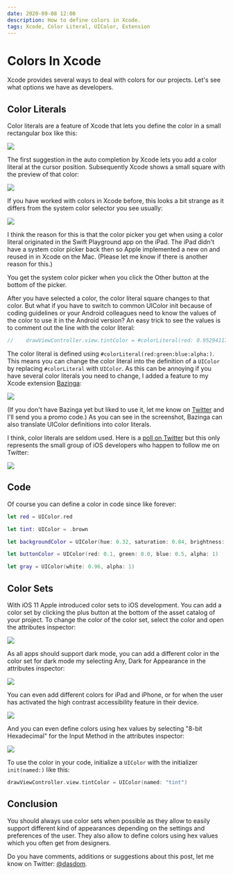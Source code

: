 ```yaml
---
date: 2020-09-08 12:00
description: How to define colors in Xcode.
tags: Xcode, Color Literal, UIColor, Extension
---
```


# Colors In Xcode

Xcode provides several ways to deal with colors for our projects.
Let's see what options we have as developers.

## Color Literals

Color literals are a feature of Xcode that lets you define the color in a small rectangular box like this:

![](../../assets/2020-09-08/color_literal_autocompletion.png)

The first suggestion in the auto completion by Xcode lets you add a color literal at the cursor position.
Subsequently Xcode shows a small square with the preview of that color:

![](../../assets/2020-09-08/color_literal_color_selector.png)

If you have worked with colors in Xcode before, this looks a bit strange as it differs from the system color selector you see usually:

![](../../assets/2020-09-08/system_color_picker.png)

I think the reason for this is that the color picker you get when using a color literal originated in the Swift Playground app on the iPad.
The iPad didn't have a system color picker back then so Apple implemented a new on and reused in in Xcode on the Mac.
(Please let me know if there is another reason for this.)

You get the system color picker when you click the Other button at the bottom of the picker.

After you have selected a color, the color literal square changes to that color.
But what if you have to switch to common UIColor init because of coding guidelines or your Android colleagues need to know the values of the color to use it in the Android version?
An easy trick to see the values is to comment out the line with the color literal:

```swift
//    drawViewController.view.tintColor = #colorLiteral(red: 0.9529411793, green: 0.6862745285, blue: 0.1333333403, alpha: 1)
```

The color literal is defined using `#colorLiteral(red:green:blue:alpha:)`.
This means you can change the color literal into the definition of a `UIColor` by replacing `#colorLiteral` with `UIColor`.
As this can be annoying if you have several color literals you need to change, I added a feature to my Xcode extension [Bazinga](https://apps.apple.com/de/app/bazinga-for-xcode/id1503241323?l=en&mt=12):

![](../../assets/2020-09-08/bazinga_color_literal_to_uicolor.png)

(If you don't have Bazinga yet but liked to use it, let me know on [Twitter](https://twitter.com/dasdom) and I'll send you a promo code.)
As you can see in the screenshot, Bazinga can also translate UIColor definitions into color literals.

I think, color literals are seldom used.
Here is a [poll on Twitter](https://twitter.com/dasdom/status/1302151976520757249?s=20) but this only represents the small group of iOS developers who happen to follow me on Twitter:

![](../../assets/2020-09-08/twitter_poll.png)

## Code

Of course you can define a color in code since like forever:

```swift
let red = UIColor.red

let tint: UIColor = .brown

let backgroundColor = UIColor(hue: 0.32, saturation: 0.84, brightness: 0.9, alpha: 1)

let buttonColor = UIColor(red: 0.1, green: 0.0, blue: 0.5, alpha: 1)

let gray = UIColor(white: 0.96, alpha: 1)
```

## Color Sets

With iOS 11 Apple introduced color sets to iOS development.
You can add a color set by clicking the plus button at the bottom of the asset catalog of your project.
To change the color of the color set, select the color and open the attributes inspector:

![](../../assets/2020-09-08/color_set_only_universal.png)

As all apps should support dark mode, you can add a different color in the color set for dark mode my selecting Any, Dark for Appearance in the attributes inspector:

![](../../assets/2020-09-08/add_dark_mode_color.png)

You can even add different colors for iPad and iPhone, or for when the user has activated the high contrast accessibility feature in their device.

![](../../assets/2020-09-08/color_set_with_many_different_colors.png)

And you can even define colors using hex values by selecting "8-bit Hexadecimal" for the Input Method in the attributes inspector:

![](../../assets/2020-09-08/hexadecial_color.png)

To use the color in your code, initialize a `UIColor` with the initializer `init(named:)` like this:

```swift
drawViewController.view.tintColor = UIColor(named: "tint")
```

## Conclusion

You should always use color sets when possible as they allow to easily support different kind of appearances depending on the settings and preferences of the user.
They also allow to define colors using hex values which you often get from designers.

Do you have comments, additions or suggestions about this post, let me know on Twitter: [@dasdom](http://twitter.com/dasdom).
